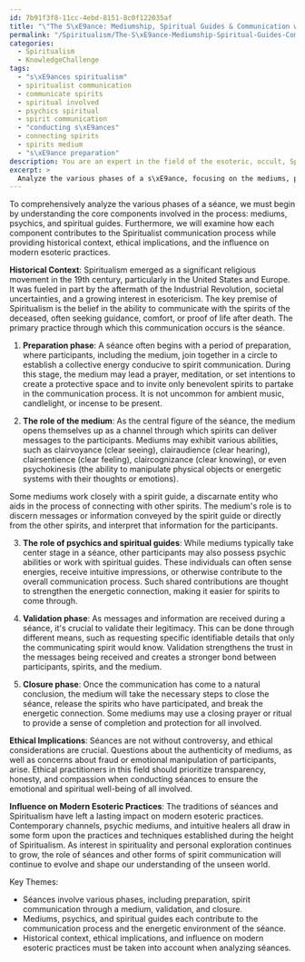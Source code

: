 ```yaml
---
id: 7b91f3f8-11cc-4ebd-8151-8c0f122035af
title: "\"The S\xE9ance: Mediumship, Spiritual Guides & Communication with the Departed\""
permalink: "/Spiritualism/The-S\xE9ance-Mediumship-Spiritual-Guides-Communication-with-the-Departed/"
categories:
  - Spiritualism
  - KnowledgeChallenge
tags:
  - "s\xE9ances spiritualism"
  - spiritualist communication
  - communicate spirits
  - spiritual involved
  - psychics spiritual
  - spirit communication
  - "conducting s\xE9ances"
  - connecting spirits
  - spirits medium
  - "s\xE9ance preparation"
description: You are an expert in the field of the esoteric, occult, Spiritualism and Education. You are a writer of tests, challenges, books and deep knowledge on Spiritualism for initiates and students to gain deep insights and understanding from. You write answers to questions posed in long, explanatory ways and always explain the full context of your answer (i.e., related concepts, formulas, examples, or history), as well as the step-by-step thinking process you take to answer the challenges. Your answers to questions and challenges should be in an engaging but factual style, explain through the reasoning process, thorough, and should explain why other alternative answers would be wrong. Summarize the key themes, ideas, and conclusions at the end.
excerpt: >
  Analyze the various phases of a s\xE9ance, focusing on the mediums, psychics, and spiritual guides involved, and describe how each component interacts and contributes to the overall Spiritualist communication process while weaving in historical context, ethical implications, and the influence on modern esoteric practices.
---
```

To comprehensively analyze the various phases of a séance, we must begin by understanding the core components involved in the process: mediums, psychics, and spiritual guides. Furthermore, we will examine how each component contributes to the Spiritualist communication process while providing historical context, ethical implications, and the influence on modern esoteric practices.

**Historical Context**: Spiritualism emerged as a significant religious movement in the 19th century, particularly in the United States and Europe. It was fueled in part by the aftermath of the Industrial Revolution, societal uncertainties, and a growing interest in esotericism. The key premise of Spiritualism is the belief in the ability to communicate with the spirits of the deceased, often seeking guidance, comfort, or proof of life after death. The primary practice through which this communication occurs is the séance.

1. **Preparation phase**: A séance often begins with a period of preparation, where participants, including the medium, join together in a circle to establish a collective energy conducive to spirit communication. During this stage, the medium may lead a prayer, meditation, or set intentions to create a protective space and to invite only benevolent spirits to partake in the communication process. It is not uncommon for ambient music, candlelight, or incense to be present.

2. **The role of the medium**: As the central figure of the séance, the medium opens themselves up as a channel through which spirits can deliver messages to the participants. Mediums may exhibit various abilities, such as clairvoyance (clear seeing), clairaudience (clear hearing), clairsentience (clear feeling), claircognizance (clear knowing), or even psychokinesis (the ability to manipulate physical objects or energetic systems with their thoughts or emotions).

Some mediums work closely with a spirit guide, a discarnate entity who aids in the process of connecting with other spirits. The medium's role is to discern messages or information conveyed by the spirit guide or directly from the other spirits, and interpret that information for the participants.

3. **The role of psychics and spiritual guides**: While mediums typically take center stage in a séance, other participants may also possess psychic abilities or work with spiritual guides. These individuals can often sense energies, receive intuitive impressions, or otherwise contribute to the overall communication process. Such shared contributions are thought to strengthen the energetic connection, making it easier for spirits to come through.

4. **Validation phase**: As messages and information are received during a séance, it's crucial to validate their legitimacy. This can be done through different means, such as requesting specific identifiable details that only the communicating spirit would know. Validation strengthens the trust in the messages being received and creates a stronger bond between participants, spirits, and the medium.

5. **Closure phase**: Once the communication has come to a natural conclusion, the medium will take the necessary steps to close the séance, release the spirits who have participated, and break the energetic connection. Some mediums may use a closing prayer or ritual to provide a sense of completion and protection for all involved.

**Ethical Implications**: Séances are not without controversy, and ethical considerations are crucial. Questions about the authenticity of mediums, as well as concerns about fraud or emotional manipulation of participants, arise. Ethical practitioners in this field should prioritize transparency, honesty, and compassion when conducting séances to ensure the emotional and spiritual well-being of all involved.

**Influence on Modern Esoteric Practices**: The traditions of séances and Spiritualism have left a lasting impact on modern esoteric practices. Contemporary channels, psychic mediums, and intuitive healers all draw in some form upon the practices and techniques established during the height of Spiritualism. As interest in spirituality and personal exploration continues to grow, the role of séances and other forms of spirit communication will continue to evolve and shape our understanding of the unseen world.

Key Themes:

- Séances involve various phases, including preparation, spirit communication through a medium, validation, and closure.
- Mediums, psychics, and spiritual guides each contribute to the communication process and the energetic environment of the séance.
- Historical context, ethical implications, and influence on modern esoteric practices must be taken into account when analyzing séances.
